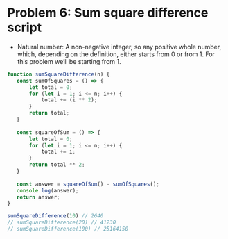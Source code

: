 # Problem 6: Sum square difference script

- Natural number: A non-negative integer, so any positive whole number, which, depending on the definition, either starts from 0 or from 1. For this problem we’ll be starting from 1.

```js
function sumSquareDifference(n) {
   const sumOfSquares = () => {
       let total = 0;
       for (let i = 1; i <= n; i++) {
           total += (i ** 2);
       }
       return total;
   }
  
   const squareOfSum = () => {
       let total = 0;
       for (let i = 1; i <= n; i++) {
           total += i;
       }
       return total ** 2;
   }
  
   const answer = squareOfSum() - sumOfSquares();
   console.log(answer);
   return answer;
}

sumSquareDifference(10) // 2640
// sumSquareDifference(20) // 41230
// sumSquareDifference(100) // 25164150
```
